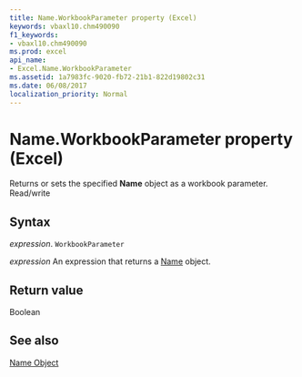 ```yaml
---
title: Name.WorkbookParameter property (Excel)
keywords: vbaxl10.chm490090
f1_keywords:
- vbaxl10.chm490090
ms.prod: excel
api_name:
- Excel.Name.WorkbookParameter
ms.assetid: 1a7983fc-9020-fb72-21b1-822d19802c31
ms.date: 06/08/2017
localization_priority: Normal
---
```



# Name.WorkbookParameter property (Excel)

Returns or sets the specified  **Name** object as a workbook parameter. Read/write


## Syntax

_expression_. `WorkbookParameter`

 _expression_ An expression that returns a [Name](Excel.Name.md) object.


## Return value

Boolean


## See also


[Name Object](Excel.Name.md)

